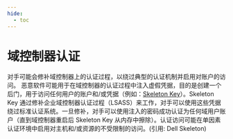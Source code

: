 ```yaml
---
hide:
  - toc
---
```


# 域控制器认证

对手可能会修补域控制器上的认证过程，以绕过典型的认证机制并启用对账户的访问。  恶意软件可能用于在域控制器的认证过程中注入虚假凭据，目的是创建一个后门，用于访问任何用户的账户和/或凭据（例如：[Skeleton Key](https://attack.mitre.org/software/S0007)）。Skeleton Key 通过修补企业域控制器认证过程（LSASS）来工作，对手可以使用这些凭据绕过标准认证系统。一旦修补，对手可以使用注入的密码成功认证为任何域用户账户（直到域控制器重启后 Skeleton Key 从内存中擦除）。认证访问可能在单因素认证环境中启用对主机和/或资源的不受限制的访问。(引用: Dell Skeleton)
